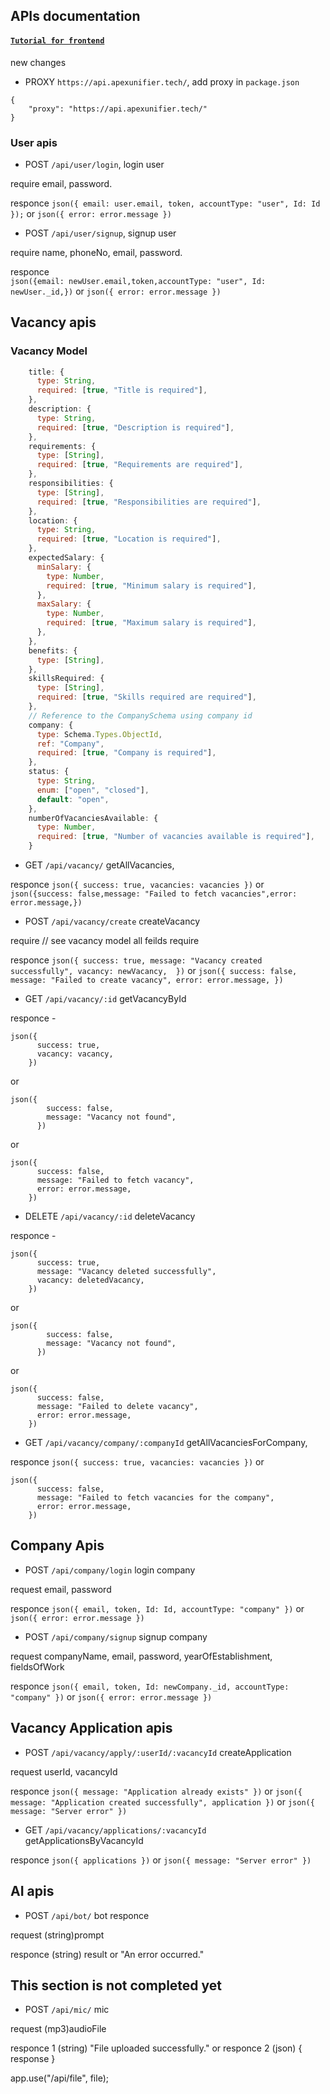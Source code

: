## APIs documentation
#### [`Tutorial for frontend`](https://youtu.be/6801h-VXT_I)
new changes
- PROXY `https://api.apexunifier.tech/`, add proxy in `package.json`
```
{
    "proxy": "https://api.apexunifier.tech/"
}
```
### User apis

- POST `/api/user/login`, login user

require email, password.

responce `json({ email: user.email, token, accountType: "user", Id: Id });` or `json({ error: error.message })`

- POST `/api/user/signup`, signup user

require name, phoneNo, email, password.

responce  
 `json({email: newUser.email,token,accountType: "user", Id: newUser._id,})`
or `json({ error: error.message })`

## Vacancy apis

### Vacancy Model

```js
    title: {
      type: String,
      required: [true, "Title is required"],
    },
    description: {
      type: String,
      required: [true, "Description is required"],
    },
    requirements: {
      type: [String],
      required: [true, "Requirements are required"],
    },
    responsibilities: {
      type: [String],
      required: [true, "Responsibilities are required"],
    },
    location: {
      type: String,
      required: [true, "Location is required"],
    },
    expectedSalary: {
      minSalary: {
        type: Number,
        required: [true, "Minimum salary is required"],
      },
      maxSalary: {
        type: Number,
        required: [true, "Maximum salary is required"],
      },
    },
    benefits: {
      type: [String],
    },
    skillsRequired: {
      type: [String],
      required: [true, "Skills required are required"],
    },
    // Reference to the CompanySchema using company id
    company: {
      type: Schema.Types.ObjectId,
      ref: "Company",
      required: [true, "Company is required"],
    },
    status: {
      type: String,
      enum: ["open", "closed"],
      default: "open",
    },
    numberOfVacanciesAvailable: {
      type: Number,
      required: [true, "Number of vacancies available is required"],
    }
```

- GET `/api/vacancy/` getAllVacancies,

responce `json({ success: true, vacancies: vacancies })` or `json({success: false,message: "Failed to fetch vacancies",error: error.message,})`

- POST `/api/vacancy/create` createVacancy

require // see vacancy model all feilds require

responce `json({
      success: true,
      message: "Vacancy created successfully",
      vacancy: newVacancy, 
    })`
or
`json({
      success: false,
      message: "Failed to create vacancy",
      error: error.message,
    })`

- GET `/api/vacancy/:id` getVacancyById

responce -

```
json({
      success: true,
      vacancy: vacancy,
    })
```

or

```
json({
        success: false,
        message: "Vacancy not found",
      })
```

or

```
json({
      success: false,
      message: "Failed to fetch vacancy",
      error: error.message,
    })
```

- DELETE `/api/vacancy/:id` deleteVacancy

responce -

```
json({
      success: true,
      message: "Vacancy deleted successfully",
      vacancy: deletedVacancy,
    })
```

or

```
json({
        success: false,
        message: "Vacancy not found",
      })
```

or

```
json({
      success: false,
      message: "Failed to delete vacancy",
      error: error.message,
    })
```

- GET `/api/vacancy/company/:companyId` getAllVacanciesForCompany,

responce
`json({ success: true, vacancies: vacancies })`
or

```
json({
      success: false,
      message: "Failed to fetch vacancies for the company",
      error: error.message,
    })
```

## Company Apis

- POST `/api/company/login` login company

request email, password

responce
`json({ email, token, Id: Id, accountType: "company" })`
or
`json({ error: error.message })`

- POST `/api/company/signup` signup company

request companyName, email, password, yearOfEstablishment, fieldsOfWork

responce
`json({ email, token, Id: newCompany._id, accountType: "company" })`
or
`json({ error: error.message })`

## Vacancy Application apis

- POST `/api/vacancy/apply/:userId/:vacancyId` createApplication

request userId, vacancyId

responce
`json({ message: "Application already exists" })`
or
`json({ message: "Application created successfully", application })`
or
`json({ message: "Server error" })`

- GET `/api/vacancy/applications/:vacancyId` getApplicationsByVacancyId

responce
`json({ applications })`
or
`json({ message: "Server error" })`

## AI apis

- POST `/api/bot/` bot responce

request (string)prompt

responce (string) result or "An error occurred."
## This section is not completed yet
- POST `/api/mic/` mic

request (mp3)audioFile

responce 1
(string) "File uploaded successfully."
or
responce 2
(json) { response }

app.use("/api/file", file);
